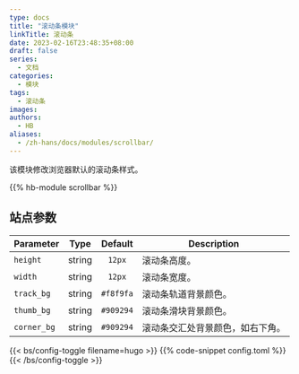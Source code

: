 ```yaml
---
type: docs
title: "滚动条模块"
linkTitle: 滚动条
date: 2023-02-16T23:48:35+08:00
draft: false
series:
  - 文档
categories:
  - 模块
tags:
  - 滚动条
images:
authors:
  - HB
aliases:
  - /zh-hans/docs/modules/scrollbar/
---
```


该模块修改浏览器默认的滚动条样式。

<!--more-->

{{% hb-module scrollbar %}}

## 站点参数

| Parameter   |  Type  |  Default  | Description                      |
| ----------- | :----: | :-------: | -------------------------------- |
| `height`    | string |  `12px`   | 滚动条高度。                     |
| `width`     | string |  `12px`   | 滚动条宽度。                     |
| `track_bg`  | string | `#f8f9fa` | 滚动条轨道背景颜色。             |
| `thumb_bg`  | string | `#909294` | 滚动条滑块背景颜色。             |
| `corner_bg` | string | `#909294` | 滚动条交汇处背景颜色，如右下角。 |

{{< bs/config-toggle filename=hugo >}}
{{% code-snippet config.toml %}}
{{< /bs/config-toggle >}}
